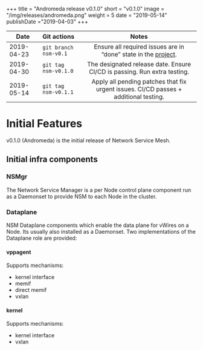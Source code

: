 +++
title = "Andromeda release v0.1.0"
short = "v0.1.0"
image = "/img/releases/andromeda.png"
weight = 5
date = "2019-05-14"
publishDate ="2019-04-03"
+++


| Date        | Git actions           | Notes  |
| ------------- |:-------------| :-----: |
| 2019-04-23     | `git branch nsm-v0.1` | Ensure all required issues are in “done” state in the [project](https://github.com/networkservicemesh/networkservicemesh/projects/7). |
| 2019-04-30     | `git tag nsm-v0.1.0` | The designated release date. Ensure CI/CD is passing. Run extra testing. |
| 2019-05-14     | `git tag nsm-v0.1.1` | Apply all pending patches that fix urgent issues. CI/CD passes + additional testing. |


# Initial Features

v0.1.0 (Andromeda) is the initial release of Network Service Mesh.

## Initial infra components
### NSMgr
The Network Service Manager is a per Node control plane component run as a Daemonset to provide NSM to each Node in the cluster.
### Dataplane
NSM Dataplane components which enable the data plane for vWires on a Node.  Its usually also installed as a Daemonset.
Two implementations of the Dataplane role are provided:
#### vppagent
Supports mechanisms:

- kernel interface
- memif
- direct memif
- vxlan

#### kernel
Supports mechanisms:

- kernel interface
- vxlan

 
